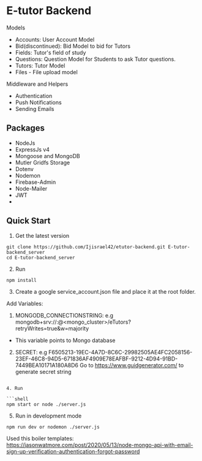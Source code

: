 # E-tutor Backend

Models
- Accounts: User Account Model
- Bid(discontinued): Bid Model to bid for Tutors
- Fields: Tutor's field of study
- Questions: Question Model for Students to ask Tutor questions.
- Tutors: Tutor Model
- Files - File upload model

Middleware and Helpers
-  Authentication
-  Push Notifications
-  Sending Emails

## Packages

- NodeJs
- ExpressJs v4
- Mongoose and MongoDB
- Mutler Gridfs Storage
- Dotenv
- Nodemon
- Firebase-Admin
- Node-Mailer
- JWT
- 

## Quick Start

1. Get the latest version

```shell
git clone https://github.com/Ijisrael42/etutor-backend.git E-tutor-backend_server
cd E-tutor-backend_server
```

2. Run

```shell
npm install
```

3. Create a google service_account.json file and place it at the root folder.

Add Variables:

1. MONGODB_CONNECTIONSTRING: e.g mongodb+srv://<username>:<password>@<mongo_cluster>/eTutors?retryWrites=true&w=majority
- This variable points to Mongo database

2. SECRET: e.g F6505213-19EC-4A7D-8C6C-29982505AE4FC2058156-23EF-46C8-94D5-671836AF4909E78EAFBF-9212-4D94-91BD-7449BEA10171A180A8D6
Go to https://www.guidgenerator.com/ to generate secret string
```

4. Run

```shell
npm start or node ./server.js
```

5. Run in development mode

```shell
npm run dev or nodemon ./server.js
```

Used this boiler templates: https://jasonwatmore.com/post/2020/05/13/node-mongo-api-with-email-sign-up-verification-authentication-forgot-password
